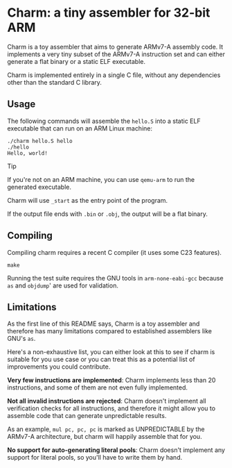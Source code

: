 # Charm: a tiny assembler for 32-bit ARM

Charm is a toy assembler that aims to generate ARMv7-A assembly code.
It implements a very tiny subset of the ARMv7-A instruction set
and can either generate a flat binary or a static ELF executable.

Charm is implemented entirely in a single C file, without any
dependencies other than the standard C library.

## Usage

The following commands will assemble the `hello.S` into a static ELF
executable that can run on an ARM Linux machine:

    ./charm hello.S hello
    ./hello
    Hello, world!

> [!TIP]
> If you're not on an ARM machine, you can use `qemu-arm` to run the generated executable.

Charm will use `_start` as the entry point of the program.

If the output file ends with `.bin` or `.obj`, the output will be
a flat binary.

## Compiling

Compiling charm requires a recent C compiler (it uses some C23 features).

    make

Running the test suite requires the GNU tools in `arm-none-eabi-gcc`
because `as` and `objdump`' are used for validation.

## Limitations

As the first line of this README says, Charm is a toy assembler and
therefore has many limitations compared to established assemblers
like GNU's `as`.

Here's a non-exhaustive list, you can either look at this to see if
charm is suitable for you use case or you can treat this as a potential
list of improvements you could contribute.

**Very few instructions are implemented**:
Charm implements less than 20 instructions, and some of them are not
even fully implemented.

**Not all invalid instructions are rejected**:
Charm doesn't implement all verification checks for all instructions,
and therefore it might allow you to assemble code that can generate
unpredictable results.

As an example, `mul pc, pc, pc` is marked as UNPREDICTABLE by the
ARMv7-A architecture, but charm will happily assemble that for you.

**No support for auto-generating literal pools**:
Charm doesn't implement any support for literal pools, so you'll
have to write them by hand.
